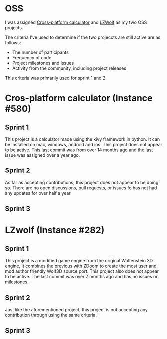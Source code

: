 # OSS

I was assigned [Cross-platform calculator](https://github.com/Rohan-cod/cross_platform_calc) and [LZWolf](https://github.com/madmodder123/lzwolf-sdl2) as my two OSS projects.

The criteria I've used to determine if the two projeccts are still active are as follows:
- The number of participants
- Frequency of code
- Project milestones and issues
- Activity from the community, including project releases

This criteria was primarily used for sprint 1 and 2

# Cros-platform calculator (Instance #580)

## Sprint 1
This project is a calculator made using the kivy framework in python. It can be installed on mac, windows, android and ios. This project does not appear to be active. This last commit was from over 14 months ago and the last issue was assigned over a year ago.

## Sprint 2
As far as accepting contributions, this project does not appear to be doing so. There are no open discussions, pull requests, or issues fo has not had any updates for over half a year

## Sprint 3



# LZwolf (Instance #282)

## Sprint 1
This project is a modified game engine from the original Wolfenstein 3D engine, It combines the previous with ZDoom to create the most user and mod author friendly Wolf3D source port. This project also does not appear to be active. The last commit was over 7 months ago and has no issues or milestones.

## Sprint 2
Just like the aforementioned project, this project is not accepting any contribution through using the same criteria.

## Sprint 3
